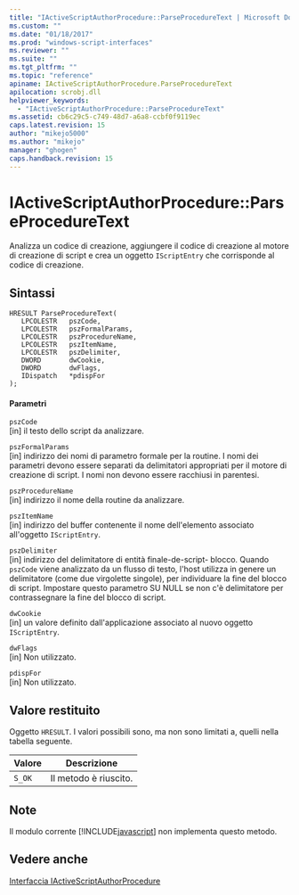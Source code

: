 ```yaml
---
title: "IActiveScriptAuthorProcedure::ParseProcedureText | Microsoft Docs"
ms.custom: ""
ms.date: "01/18/2017"
ms.prod: "windows-script-interfaces"
ms.reviewer: ""
ms.suite: ""
ms.tgt_pltfrm: ""
ms.topic: "reference"
apiname: IActiveScriptAuthorProcedure.ParseProcedureText
apilocation: scrobj.dll
helpviewer_keywords: 
  - "IActiveScriptAuthorProcedure::ParseProcedureText"
ms.assetid: cb6c29c5-c749-48d7-a6a8-ccbf0f9119ec
caps.latest.revision: 15
author: "mikejo5000"
ms.author: "mikejo"
manager: "ghogen"
caps.handback.revision: 15
---
```

# IActiveScriptAuthorProcedure::ParseProcedureText
Analizza un codice di creazione, aggiungere il codice di creazione al motore di creazione di script e crea un oggetto `IScriptEntry` che corrisponde al codice di creazione.  
  
## Sintassi  
  
```  
HRESULT ParseProcedureText(  
   LPCOLESTR   pszCode,  
   LPCOLESTR   pszFormalParams,  
   LPCOLESTR   pszProcedureName,  
   LPCOLESTR   pszItemName,  
   LPCOLESTR   pszDelimiter,  
   DWORD       dwCookie,  
   DWORD       dwFlags,  
   IDispatch   *pdispFor  
);  
```  
  
#### Parametri  
 `pszCode`  
 \[in\] il testo dello script da analizzare.  
  
 `pszFormalParams`  
 \[in\] indirizzo dei nomi di parametro formale per la routine.  I nomi dei parametri devono essere separati da delimitatori appropriati per il motore di creazione di script.  I nomi non devono essere racchiusi in parentesi.  
  
 `pszProcedureName`  
 \[in\] indirizzo il nome della routine da analizzare.  
  
 `pszItemName`  
 \[in\] indirizzo del buffer contenente il nome dell'elemento associato all'oggetto `IScriptEntry`.  
  
 `pszDelimiter`  
 \[in\] indirizzo del delimitatore di entità finale\-de\-script\- blocco.  Quando `pszCode` viene analizzato da un flusso di testo, l'host utilizza in genere un delimitatore \(come due virgolette singole\), per individuare la fine del blocco di script.  Impostare questo parametro SU NULL se non c'è delimitatore per contrassegnare la fine del blocco di script.  
  
 `dwCookie`  
 \[in\] un valore definito dall'applicazione associato al nuovo oggetto `IScriptEntry`.  
  
 `dwFlags`  
 \[in\] Non utilizzato.  
  
 `pdispFor`  
 \[in\] Non utilizzato.  
  
## Valore restituito  
 Oggetto `HRESULT`.  I valori possibili sono, ma non sono limitati a, quelli nella tabella seguente.  
  
|Valore|Descrizione|  
|------------|-----------------|  
|`S_OK`|Il metodo è riuscito.|  
  
## Note  
 Il modulo corrente [!INCLUDE[javascript](../../javascript/includes/javascript-md.md)] non implementa questo metodo.  
  
## Vedere anche  
 [Interfaccia IActiveScriptAuthorProcedure](../../winscript/reference/iactivescriptauthorprocedure-interface.md)